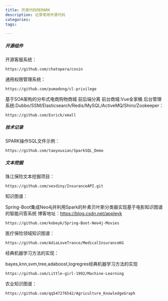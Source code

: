 ```yaml
---
title: 开源代码REMARK
description: 记录常用开源代码
categories:
tags:

---
```




##### 开源组件 #####

开源客服系统：

```
https://github.com/chatopera/cosin
```

通用权限管理系统：

```
https://github.com/pumadong/cl-privilege
```

基于SOA架构的分布式电商购物商城 前后端分离 前台商城:Vue全家桶 后台管理系统:Dubbo/SSM/Elasticsearch/Redis/MySQL/ActiveMQ/Shiro/Zookeeper：

```
https://github.com/Exrick/xmall
```



##### 技术记录 #####

SPARK操作SQL文件示例：

```
https://github.com/taoyouxian/SparkSQL_Demo
```



##### 文本挖掘

珠江保险文本挖掘项目：

```
https://github.com/xesdiny/InsuranceAPI.git
```

知识图谱：

Spring-Boot集成Neo4j并利用Spark的朴素贝叶斯分类器实现基于电影知识图谱的智能问答系统 博客地址：<https://blog.csdn.net/appleyk>

```
https://github.com/kobeyk/Spring-Boot-Neo4j-Movies
```

医疗保险领域知识图谱：

```
https://github.com/AdiaLoveTrance/MedicalInsuranceKG
```

经典机器学习方法的实现：

bayes,knn,svm,tree,adaboost,logregres经典机器学习方法的实现

```
https://github.com/Little-girl-1992/Machine-Learning
```

农业知识图谱：

```
https://github.com/qq547276542/Agriculture_KnowledgeGraph
```

